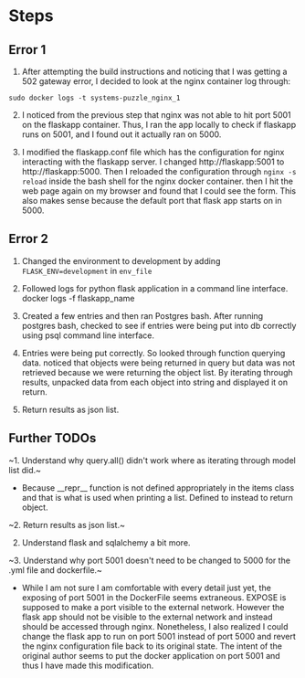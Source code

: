# Steps

## Error 1

1. After attempting the build instructions and noticing that I was getting a 502 gateway error, I decided to look at the nginx container log through:

`sudo docker logs -t systems-puzzle_nginx_1`

2. I noticed from the previous step that nginx was not able to hit port 5001 on the flaskapp container. Thus, I ran the app locally to check if flaskapp runs on 5001, and I found out it actually ran on 5000.

3. I modified the flaskapp.conf file which has the configuration for nginx interacting with the flaskapp server. I changed http://flaskapp:5001 to http://flaskapp:5000. Then I reloaded the configuration through `nginx -s reload` inside the bash shell for the nginx docker container. then I hit the web page again on my browser and found that I could see the form. This also makes sense because the default port that flask app starts on in 5000.

## Error 2

1. Changed the environment to development by adding `FLASK_ENV=development` in `env_file`

2. Followed logs for python flask application in a command line interface. docker logs -f flaskapp_name

3. Created a few entries and then ran Postgres bash. After running postgres bash, checked to see if entries were being put into db correctly
  using psql command line interface.

4. Entries were being put correctly. So looked through function querying data. noticed that objects were being returned in query but data was not retrieved because we were returning the object list. By iterating through results, unpacked data from each object into string and displayed it on return.

5. Return results as json list.

## Further TODOs

~1. Understand why query.all() didn't work where as iterating through model list did.~
  * Because \_\_repr\_\_ function is not defined appropriately in the items class and that is what is used when printing a list. Defined to     instead to return object.

~2. Return results as json list.~

2. Understand flask and sqlalchemy a bit more.

~3. Understand why port 5001 doesn't need to be changed to 5000 for the .yml file and dockerfile.~
  * While I am not sure I am comfortable with every detail just yet, the exposing of port 5001 in the DockerFile seems extraneous. EXPOSE is supposed to make a port visible to the external network. However the flask app should not be visible to the external network and instead should be accessed through nginx. Nonetheless, I also realized I could change the flask app to run on port 5001 instead of port 5000 and revert the nginx configuration file back to its original state. The intent of the original author seems to put the docker application on port 5001 and thus I have made this modification.

